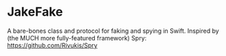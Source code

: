 # JakeFake
A bare-bones class and protocol for faking and spying in Swift.
Inspired by (the MUCH more fully-featured framework) Spry: https://github.com/Rivukis/Spry
